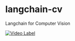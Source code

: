 # langchain-cv
Langchain for Computer Vision


[![Video Label](http://img.youtube.com/vi/NcU5xeHIGUE)](https://youtube/NcU5xeHIGUE)
